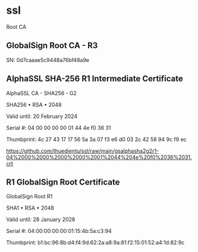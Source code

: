 # ssl
Root CA

 ## GlobalSign Root CA - R3 ##
 SN: 0d7caaae5c9448a76bf48a9e



## AlphaSSL SHA-256 R1 Intermediate Certificate ##

AlphaSSL CA - SHA256 - G2

SHA256 • RSA • 2048

Valid until: 20 February 2024

Serial #: 04 00 00 00 00 01 44 4e f0 36 31

Thumbprint: 4c 27 43 17 17 56 5a 3a 07 f3 e6 d0 03 2c 42 58 94 9c f9 ec

https://github.com/thuedientu/ssl/raw/main/gsalphasha2g2r1-04%2000%2000%2000%2000%2001%2044%204e%20f0%2036%2031.crt



## R1 GlobalSign Root Certificate ##

GlobalSign Root R1

SHA1 • RSA • 2048

Valid until: 28 January 2028

Serial #: 04:00:00:00:00:01:15:4b:5a:c3:94 

Thumbprint: b1:bc:96:8b:d4:f4:9d:62:2a:a8:9a:81:f2:15:01:52:a4:1d:82:9c



